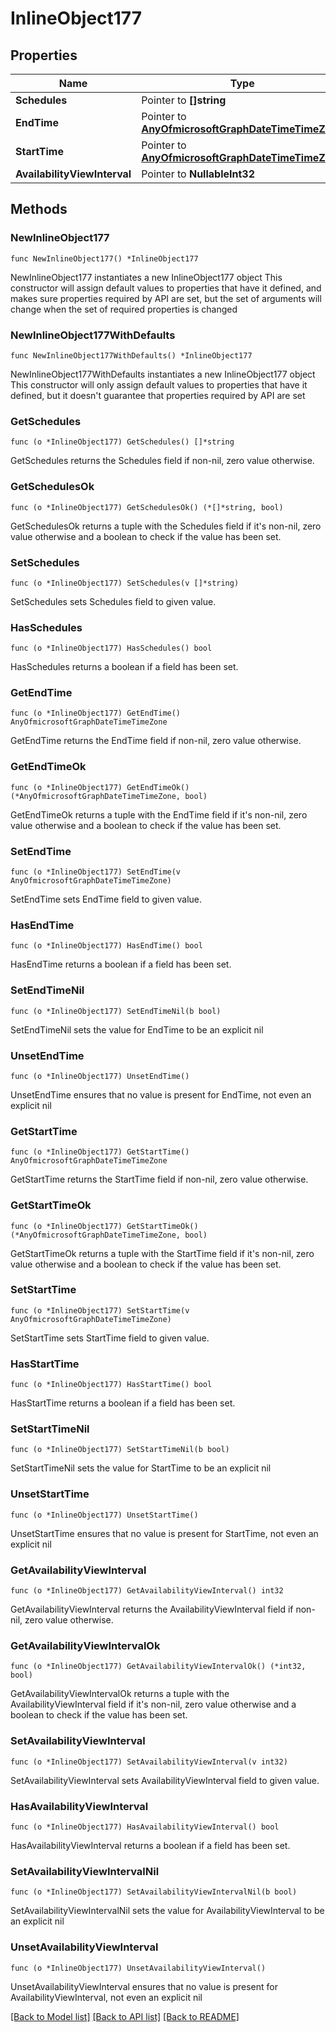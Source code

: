 # InlineObject177

## Properties

Name | Type | Description | Notes
------------ | ------------- | ------------- | -------------
**Schedules** | Pointer to **[]string** |  | [optional] 
**EndTime** | Pointer to [**AnyOfmicrosoftGraphDateTimeTimeZone**](anyOf&lt;microsoft.graph.dateTimeTimeZone&gt;.md) |  | [optional] 
**StartTime** | Pointer to [**AnyOfmicrosoftGraphDateTimeTimeZone**](anyOf&lt;microsoft.graph.dateTimeTimeZone&gt;.md) |  | [optional] 
**AvailabilityViewInterval** | Pointer to **NullableInt32** |  | [optional] 

## Methods

### NewInlineObject177

`func NewInlineObject177() *InlineObject177`

NewInlineObject177 instantiates a new InlineObject177 object
This constructor will assign default values to properties that have it defined,
and makes sure properties required by API are set, but the set of arguments
will change when the set of required properties is changed

### NewInlineObject177WithDefaults

`func NewInlineObject177WithDefaults() *InlineObject177`

NewInlineObject177WithDefaults instantiates a new InlineObject177 object
This constructor will only assign default values to properties that have it defined,
but it doesn't guarantee that properties required by API are set

### GetSchedules

`func (o *InlineObject177) GetSchedules() []*string`

GetSchedules returns the Schedules field if non-nil, zero value otherwise.

### GetSchedulesOk

`func (o *InlineObject177) GetSchedulesOk() (*[]*string, bool)`

GetSchedulesOk returns a tuple with the Schedules field if it's non-nil, zero value otherwise
and a boolean to check if the value has been set.

### SetSchedules

`func (o *InlineObject177) SetSchedules(v []*string)`

SetSchedules sets Schedules field to given value.

### HasSchedules

`func (o *InlineObject177) HasSchedules() bool`

HasSchedules returns a boolean if a field has been set.

### GetEndTime

`func (o *InlineObject177) GetEndTime() AnyOfmicrosoftGraphDateTimeTimeZone`

GetEndTime returns the EndTime field if non-nil, zero value otherwise.

### GetEndTimeOk

`func (o *InlineObject177) GetEndTimeOk() (*AnyOfmicrosoftGraphDateTimeTimeZone, bool)`

GetEndTimeOk returns a tuple with the EndTime field if it's non-nil, zero value otherwise
and a boolean to check if the value has been set.

### SetEndTime

`func (o *InlineObject177) SetEndTime(v AnyOfmicrosoftGraphDateTimeTimeZone)`

SetEndTime sets EndTime field to given value.

### HasEndTime

`func (o *InlineObject177) HasEndTime() bool`

HasEndTime returns a boolean if a field has been set.

### SetEndTimeNil

`func (o *InlineObject177) SetEndTimeNil(b bool)`

 SetEndTimeNil sets the value for EndTime to be an explicit nil

### UnsetEndTime
`func (o *InlineObject177) UnsetEndTime()`

UnsetEndTime ensures that no value is present for EndTime, not even an explicit nil
### GetStartTime

`func (o *InlineObject177) GetStartTime() AnyOfmicrosoftGraphDateTimeTimeZone`

GetStartTime returns the StartTime field if non-nil, zero value otherwise.

### GetStartTimeOk

`func (o *InlineObject177) GetStartTimeOk() (*AnyOfmicrosoftGraphDateTimeTimeZone, bool)`

GetStartTimeOk returns a tuple with the StartTime field if it's non-nil, zero value otherwise
and a boolean to check if the value has been set.

### SetStartTime

`func (o *InlineObject177) SetStartTime(v AnyOfmicrosoftGraphDateTimeTimeZone)`

SetStartTime sets StartTime field to given value.

### HasStartTime

`func (o *InlineObject177) HasStartTime() bool`

HasStartTime returns a boolean if a field has been set.

### SetStartTimeNil

`func (o *InlineObject177) SetStartTimeNil(b bool)`

 SetStartTimeNil sets the value for StartTime to be an explicit nil

### UnsetStartTime
`func (o *InlineObject177) UnsetStartTime()`

UnsetStartTime ensures that no value is present for StartTime, not even an explicit nil
### GetAvailabilityViewInterval

`func (o *InlineObject177) GetAvailabilityViewInterval() int32`

GetAvailabilityViewInterval returns the AvailabilityViewInterval field if non-nil, zero value otherwise.

### GetAvailabilityViewIntervalOk

`func (o *InlineObject177) GetAvailabilityViewIntervalOk() (*int32, bool)`

GetAvailabilityViewIntervalOk returns a tuple with the AvailabilityViewInterval field if it's non-nil, zero value otherwise
and a boolean to check if the value has been set.

### SetAvailabilityViewInterval

`func (o *InlineObject177) SetAvailabilityViewInterval(v int32)`

SetAvailabilityViewInterval sets AvailabilityViewInterval field to given value.

### HasAvailabilityViewInterval

`func (o *InlineObject177) HasAvailabilityViewInterval() bool`

HasAvailabilityViewInterval returns a boolean if a field has been set.

### SetAvailabilityViewIntervalNil

`func (o *InlineObject177) SetAvailabilityViewIntervalNil(b bool)`

 SetAvailabilityViewIntervalNil sets the value for AvailabilityViewInterval to be an explicit nil

### UnsetAvailabilityViewInterval
`func (o *InlineObject177) UnsetAvailabilityViewInterval()`

UnsetAvailabilityViewInterval ensures that no value is present for AvailabilityViewInterval, not even an explicit nil

[[Back to Model list]](../README.md#documentation-for-models) [[Back to API list]](../README.md#documentation-for-api-endpoints) [[Back to README]](../README.md)



